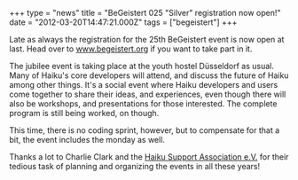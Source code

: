 +++
type = "news"
title = "BeGeistert 025 \"Silver\" registration now open!"
date = "2012-03-20T14:47:21.000Z"
tags = ["begeistert"]
+++

<p>Late as always the registration for the 25th BeGeistert event is now open at last. Head over to <a href="http://www.begeistert.org/">www.begeistert.org</a> if you want to take part in it.</p>

<p>The jubilee event is taking place at the youth hostel Düsseldorf as usual. Many of Haiku's core developers will attend, and discuss the future of Haiku among other things. It's a social event where Haiku developers and users come together to share their ideas, and experiences, even though there will also be workshops, and presentations for those interested. The complete program is still being worked, on though.</p>

<p>This time, there is no coding sprint, however, but to compensate for that a bit, the event includes the monday as well.</p>

<p>Thanks a lot to Charlie Clark and the <a href="http://haiku-support-association.org/">Haiku Support Association e.V.</a> for their tedious task of planning and organizing the events in all these years!</p>
